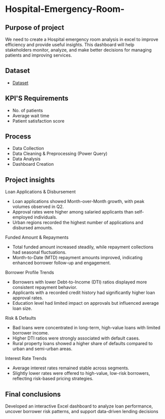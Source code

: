 # Hospital-Emergency-Room-
## Purpose of project
We need to create a Hospital emergency room analysis in excel to improve efficiency and provide useful insights. This dashboard will help stakeholders monitor, analyze, and make better decisions for managing patients and improving services.

## Dataset 
- <a href="https://github.com/Richa-goyal06/Hospital-Emergency-Room-/blob/main/Hospital%20Emergency%20Room%20Data%20(1).csv">Dataset</a>
## KPI'S Requirements
- No. of patients
- Average wait time
- Patient satisfaction score

## Process
- Data Collection
- Data Cleaning & Preprocessing (Power Query)
- Data Analysis
- Dashboard Creation

## Project insights
Loan Applications & Disbursement
- Loan applications showed Month-over-Month growth, with peak volumes observed in Q2.
- Approval rates were higher among salaried applicants than self-employed individuals.
- Urban regions recorded the highest number of applications and disbursed amounts.

Funded Amount & Repayments
- Total funded amount increased steadily, while repayment collections had seasonal fluctuations.
- Month-to-Date (MTD) repayment amounts improved, indicating enhanced borrower follow-up and engagement.

Borrower Profile Trends
- Borrowers with lower Debt-to-Income (DTI) ratios displayed more consistent repayment behavior.
- Applicants with a recorded credit history had significantly higher loan approval rates.
- Education level had limited impact on approvals but influenced average loan size.

Risk & Defaults
- Bad loans were concentrated in long-term, high-value loans with limited borrower income.
- Higher DTI ratios were strongly associated with default cases.
- Rural property loans showed a higher share of defaults compared to urban and semi-urban areas.

Interest Rate Trends
- Average interest rates remained stable across segments.
- Slightly lower rates were offered to high-value, low-risk borrowers, reflecting risk-based pricing strategies.

## Final conclusions
Developed an interactive Excel dashboard to analyze loan performance, uncover borrower risk patterns, and support data-driven lending decisions


